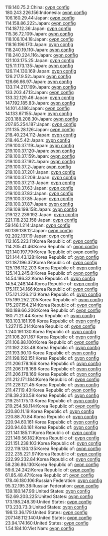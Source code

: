 119.140.75.2:China: [ovpn config](vpn/119_140_75_2.ovpn)  
180.243.226.156:Indonesia: [ovpn config](vpn/180_243_226_156.ovpn)  
106.160.29.44:Japan: [ovpn config](vpn/106_160_29_44.ovpn)  
114.158.86.222:Japan: [ovpn config](vpn/114_158_86_222.ovpn)  
114.187.12.36:Japan: [ovpn config](vpn/114_187_12_36.ovpn)  
115.36.72.109:Japan: [ovpn config](vpn/115_36_72_109.ovpn)  
118.106.104.18:Japan: [ovpn config](vpn/118_106_104_18.ovpn)  
118.16.196.170:Japan: [ovpn config](vpn/118_16_196_170.ovpn)  
118.240.19.110:Japan: [ovpn config](vpn/118_240_19_110.ovpn)  
118.240.224.116:Japan: [ovpn config](vpn/118_240_224_116.ovpn)  
121.103.175.25:Japan: [ovpn config](vpn/121_103_175_25.ovpn)  
125.11.173.135:Japan: [ovpn config](vpn/125_11_173_135.ovpn)  
126.114.130.169:Japan: [ovpn config](vpn/126_114_130_169.ovpn)  
126.217.9.52:Japan: [ovpn config](vpn/126_217_9_52.ovpn)  
126.66.66.97:Japan: [ovpn config](vpn/126_66_66_97.ovpn)  
133.114.217.169:Japan: [ovpn config](vpn/133_114_217_169.ovpn)  
133.203.47.13:Japan: [ovpn config](vpn/133_203_47_13.ovpn)  
133.32.129.46:Japan: [ovpn config](vpn/133_32_129_46.ovpn)  
147.192.185.83:Japan: [ovpn config](vpn/147_192_185_83.ovpn)  
14.101.4.186:Japan: [ovpn config](vpn/14_101_4_186.ovpn)  
14.133.67.155:Japan: [ovpn config](vpn/14_133_67_155.ovpn)  
203.188.208.30:Japan: [ovpn config](vpn/203_188_208_30.ovpn)  
207.65.254.187:Japan: [ovpn config](vpn/207_65_254_187.ovpn)  
211.135.28.126:Japan: [ovpn config](vpn/211_135_28_126.ovpn)  
218.40.234.112:Japan: [ovpn config](vpn/218_40_234_112.ovpn)  
218.46.5.42:Japan: [ovpn config](vpn/218_46_5_42.ovpn)  
219.100.37.119:Japan: [ovpn config](vpn/219_100_37_119.ovpn)  
219.100.37.120:Japan: [ovpn config](vpn/219_100_37_120.ovpn)  
219.100.37.159:Japan: [ovpn config](vpn/219_100_37_159.ovpn)  
219.100.37.192:Japan: [ovpn config](vpn/219_100_37_192.ovpn)  
219.100.37.2:Japan: [ovpn config](vpn/219_100_37_2.ovpn)  
219.100.37.201:Japan: [ovpn config](vpn/219_100_37_201.ovpn)  
219.100.37.209:Japan: [ovpn config](vpn/219_100_37_209.ovpn)  
219.100.37.213:Japan: [ovpn config](vpn/219_100_37_213.ovpn)  
219.100.37.63:Japan: [ovpn config](vpn/219_100_37_63.ovpn)  
219.100.37.83:Japan: [ovpn config](vpn/219_100_37_83.ovpn)  
219.100.37.85:Japan: [ovpn config](vpn/219_100_37_85.ovpn)  
219.100.37.87:Japan: [ovpn config](vpn/219_100_37_87.ovpn)  
219.109.199.158:Japan: [ovpn config](vpn/219_109_199_158.ovpn)  
219.122.239.192:Japan: [ovpn config](vpn/219_122_239_192.ovpn)  
221.118.232.158:Japan: [ovpn config](vpn/221_118_232_158.ovpn)  
59.146.1.214:Japan: [ovpn config](vpn/59_146_1_214.ovpn)  
60.139.138.12:Japan: [ovpn config](vpn/60_139_138_12.ovpn)  
92.202.137.19:Japan: [ovpn config](vpn/92_202_137_19.ovpn)  
112.165.223.11:Korea Republic of: [ovpn config](vpn/112_165_223_11.ovpn)  
114.205.41.46:Korea Republic of: [ovpn config](vpn/114_205_41_46.ovpn)  
121.140.197.79:Korea Republic of: [ovpn config](vpn/121_140_197_79.ovpn)  
121.144.43.128:Korea Republic of: [ovpn config](vpn/121_144_43_128.ovpn)  
121.187.196.37:Korea Republic of: [ovpn config](vpn/121_187_196_37.ovpn)  
125.136.112.203:Korea Republic of: [ovpn config](vpn/125_136_112_203.ovpn)  
125.143.245.8:Korea Republic of: [ovpn config](vpn/125_143_245_8.ovpn)  
14.54.186.32:Korea Republic of: [ovpn config](vpn/14_54_186_32.ovpn)  
14.54.248.144:Korea Republic of: [ovpn config](vpn/14_54_248_144.ovpn)  
175.117.34.166:Korea Republic of: [ovpn config](vpn/175_117_34_166.ovpn)  
175.121.226.213:Korea Republic of: [ovpn config](vpn/175_121_226_213.ovpn)  
175.199.252.205:Korea Republic of: [ovpn config](vpn/175_199_252_205.ovpn)  
175.207.154.214:Korea Republic of: [ovpn config](vpn/175_207_154_214.ovpn)  
180.189.66.206:Korea Republic of: [ovpn config](vpn/180_189_66_206.ovpn)  
180.71.21.44:Korea Republic of: [ovpn config](vpn/180_71_21_44.ovpn)  
183.103.181.198:Korea Republic of: [ovpn config](vpn/183_103_181_198.ovpn)  
1.227.115.214:Korea Republic of: [ovpn config](vpn/1_227_115_214.ovpn)  
1.240.191.130:Korea Republic of: [ovpn config](vpn/1_240_191_130.ovpn)  
211.106.201.167:Korea Republic of: [ovpn config](vpn/211_106_201_167.ovpn)  
211.106.88.100:Korea Republic of: [ovpn config](vpn/211_106_88_100.ovpn)  
211.192.233.48:Korea Republic of: [ovpn config](vpn/211_192_233_48.ovpn)  
211.193.90.10:Korea Republic of: [ovpn config](vpn/211_193_90_10.ovpn)  
211.198.192.151:Korea Republic of: [ovpn config](vpn/211_198_192_151.ovpn)  
211.206.178.166:Korea Republic of: [ovpn config](vpn/211_206_178_166.ovpn)  
211.206.178.166:Korea Republic of: [ovpn config](vpn/211_206_178_166.ovpn)  
211.206.178.166:Korea Republic of: [ovpn config](vpn/211_206_178_166.ovpn)  
211.212.171.184:Korea Republic of: [ovpn config](vpn/211_212_171_184.ovpn)  
211.228.121.45:Korea Republic of: [ovpn config](vpn/211_228_121_45.ovpn)  
211.47.119.43:Korea Republic of: [ovpn config](vpn/211_47_119_43.ovpn)  
218.39.233.59:Korea Republic of: [ovpn config](vpn/218_39_233_59.ovpn)  
219.251.175.13:Korea Republic of: [ovpn config](vpn/219_251_175_13.ovpn)  
219.254.58.114:Korea Republic of: [ovpn config](vpn/219_254_58_114.ovpn)  
220.80.11.19:Korea Republic of: [ovpn config](vpn/220_80_11_19.ovpn)  
220.88.70.84:Korea Republic of: [ovpn config](vpn/220_88_70_84.ovpn)  
220.94.60.161:Korea Republic of: [ovpn config](vpn/220_94_60_161.ovpn)  
220.94.60.161:Korea Republic of: [ovpn config](vpn/220_94_60_161.ovpn)  
221.141.185.11:Korea Republic of: [ovpn config](vpn/221_141_185_11.ovpn)  
221.149.56.182:Korea Republic of: [ovpn config](vpn/221_149_56_182.ovpn)  
221.151.238.103:Korea Republic of: [ovpn config](vpn/221_151_238_103.ovpn)  
222.119.130.135:Korea Republic of: [ovpn config](vpn/222_119_130_135.ovpn)  
222.235.221.97:Korea Republic of: [ovpn config](vpn/222_235_221_97.ovpn)  
222.99.232.84:Korea Republic of: [ovpn config](vpn/222_99_232_84.ovpn)  
58.236.86.130:Korea Republic of: [ovpn config](vpn/58_236_86_130.ovpn)  
59.6.24.242:Korea Republic of: [ovpn config](vpn/59_6_24_242.ovpn)  
61.85.48.47:Korea Republic of: [ovpn config](vpn/61_85_48_47.ovpn)  
178.46.180.106:Russian Federation: [ovpn config](vpn/178_46_180_106.ovpn)  
95.32.195.38:Russian Federation: [ovpn config](vpn/95_32_195_38.ovpn)  
139.180.147.96:United States: [ovpn config](vpn/139_180_147_96.ovpn)  
152.69.203.225:United States: [ovpn config](vpn/152_69_203_225.ovpn)  
173.198.248.39:United States: [ovpn config](vpn/173_198_248_39.ovpn)  
173.233.73.3:United States: [ovpn config](vpn/173_233_73_3.ovpn)  
198.13.36.179:United States: [ovpn config](vpn/198_13_36_179.ovpn)  
207.148.112.140:United States: [ovpn config](vpn/207_148_112_140.ovpn)  
23.94.174.160:United States: [ovpn config](vpn/23_94_174_160.ovpn)  
1.54.184.10:Viet Nam: [ovpn config](vpn/1_54_184_10.ovpn)  
